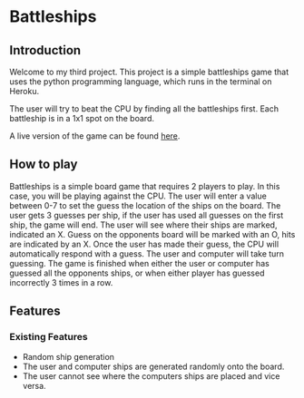 # Battleships

## Introduction

Welcome to my third project. This project is a simple battleships game that uses the python programming language, which runs in the terminal on Heroku.

The user will try to beat the CPU by finding all the battleships first. Each battleship is in a 1x1 spot on the board.

A live version of the game can be found [here](placeholder).

## How to play

Battleships is a simple board game that requires 2 players to play. In this case, you will be playing against the CPU.
The user will enter a value between 0-7 to set the guess the location of the ships on the board.
The user gets 3 guesses per ship, if the user has used all guesses on the first ship, the game will end.
The user will see where their ships are marked, indicated an X.
Guess on the opponents board will be marked with an O, hits are indicated by an X.
Once the user has made their guess, the CPU will automatically respond with a guess.
The user and computer will take turn guessing.
The game is finished when either the user or computer has guessed all the opponents ships, or when either player has guessed incorrectly 3 times in a row.

## Features

### Existing Features
- Random ship generation
 - The user and computer ships are generated randomly onto the board.
 - The user cannot see where the computers ships are placed and vice versa.
 